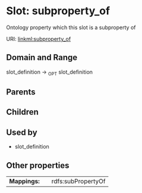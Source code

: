 
# Slot: subproperty_of


Ontology property which this slot is a subproperty of

URI: [linkml:subproperty_of](https://w3id.org/linkml/subproperty_of)


## Domain and Range

slot_definition ->  <sub>OPT</sub> slot_definition

## Parents


## Children


## Used by

 * slot_definition

## Other properties

|  |  |  |
| --- | --- | --- |
| **Mappings:** | | rdfs:subPropertyOf |

